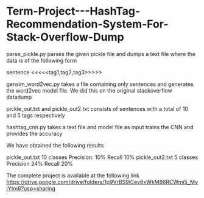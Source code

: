 # Term-Project---HashTag-Recommendation-System-For-Stack-Overflow-Dump


parse_pickle.py parses the given pickle file and dumps a text file where the data is of the following form

sentence <<<<<tag1,tag2,tag3>>>>>

gensim_word2vec.py takes a file containing only sentences and generates the word2vec model file. We did this on the original stackoverflow datadump

pickle_out.txt and pickle_out2.txt consists of sentences with a total of 10 and 5 tags respectively

hashtag_cnn.py takes a text file and model file as input trains the CNN and provides the accuracy

We have obtained the following results

pickle_out.txt 10 classes Precision: 10% Recall 10%
pickle_out2.txt 5 classes Precision 24% Recall 20%


The complete project is available at the following link
https://drive.google.com/drive/folders/1p9VrBS9iCev6xWkM86RCWmi5_MviYtm6?usp=sharing
